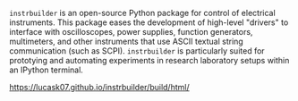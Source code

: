 ``instrbuilder`` is an open-source Python package for control of electrical instruments. This package eases the development of high-level "drivers" to interface with oscilloscopes, power supplies, function generators, multimeters, and other instruments that use ASCII textual string communication (such as SCPI). ``instrbuilder`` is particularly suited for prototying and automating experiments in research laboratory setups within an IPython terminal. 

https://lucask07.github.io/instrbuilder/build/html/
